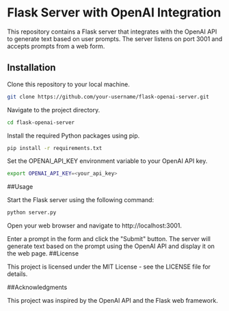 # Flask Server with OpenAI Integration

This repository contains a Flask server that integrates with the OpenAI API to generate text based on user prompts. The server listens on port 3001 and accepts prompts from a web form.

## Installation

Clone this repository to your local machine.

```bash
git clone https://github.com/your-username/flask-openai-server.git
```

Navigate to the project directory.
```bash
cd flask-openai-server
```

Install the required Python packages using pip.
```bash
pip install -r requirements.txt
```

Set the OPENAI_API_KEY environment variable to your OpenAI API key.
```bash
export OPENAI_API_KEY=<your_api_key>
```

##Usage

Start the Flask server using the following command:
```bash
python server.py
```
Open your web browser and navigate to http://localhost:3001.

Enter a prompt in the form and click the "Submit" button.
The server will generate text based on the prompt using the OpenAI API and display it on the web page.
##License

This project is licensed under the MIT License - see the LICENSE file for details.

##Acknowledgments

This project was inspired by the OpenAI API and the Flask web framework.